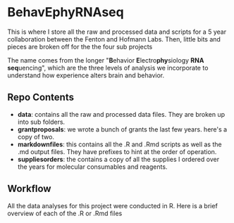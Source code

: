 # BehavEphyRNAseq
This is where I store all the raw and processed data and scripts for a 5 year collaboration between the Fenton and Hofmann Labs. Then, little bits and pieces are broken off for the the four sub projects

The name comes from the longer "**B**ehavior **E**lectro**phy**siology **RNA** **seq**uencing", which are the three levels of analysis we incorporate to understand how experience alters brain and behavior. 

## Repo Contents
- **data**: contains all the raw and processed data files. They are broken up into sub folders. 
- **grantproposals**: we wrote a bunch of grants the last few years. here's a copy of two.
- **markdownfiles**: this contains all the .R and .Rmd scripts as well as the .md output files. They have prefixes to hint at the order of operation. 
- **suppliesorders**: the contains a copy of all the supplies I ordered over the years for molecular consumables and reagents.

## Workflow
All the data analyses for this project were conducted in R. Here is a brief overview of each of the .R or .Rmd files



